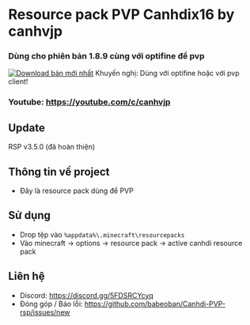 # Resource pack PVP Canhdix16 by canhvjp

### Dùng cho phiên bản 1.8.9 cùng với optifine để pvp
[![Download bản mới nhất](https://i.imgur.com/nE62G4J.png)](https://github.com/babeoban/Canhdi-PVP-rsp/releases)
Khuyến nghị: Dùng với optifine hoặc với pvp client!
### Youtube: https://youtube.com/c/canhvjp

## Update
RSP v3.5.0 (đã hoàn thiện)

## Thông tin về project
- Đây là resource pack dùng để PVP

## Sử dụng
- Drop tệp vào `%appdata%\.minecraft\resourcepacks`
- Vào minecraft -> options -> resource pack -> active canhdi resource pack

## Liên hệ
- Discord: https://discord.gg/5FDSRCYcyq
- Đóng góp / Báo lỗi: https://github.com/babeoban/Canhdi-PVP-rsp/issues/new
